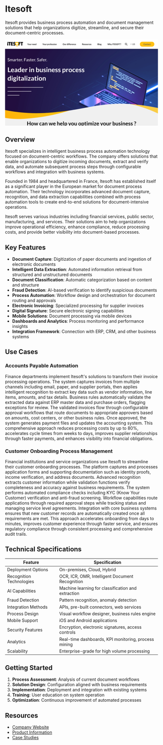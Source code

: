 
# Itesoft

Itesoft provides business process automation and document management solutions that help organizations digitize, streamline, and secure their document-centric processes.

![Itesoft](./assets/itesoft.png)

## Overview

Itesoft specializes in intelligent business process automation technology focused on document-centric workflows. The company offers solutions that enable organizations to digitize incoming documents, extract and verify data, and automate subsequent process steps through configurable workflows and integration with business systems.

Founded in 1984 and headquartered in France, Itesoft has established itself as a significant player in the European market for document process automation. Their technology incorporates advanced document capture, recognition, and data extraction capabilities combined with process automation tools to create end-to-end solutions for document-intensive operations.

Itesoft serves various industries including financial services, public sector, manufacturing, and services. Their solutions aim to help organizations improve operational efficiency, enhance compliance, reduce processing costs, and provide better visibility into document-based processes.

## Key Features

- **Document Capture**: Digitization of paper documents and ingestion of electronic documents
- **Intelligent Data Extraction**: Automated information retrieval from structured and unstructured documents
- **Document Classification**: Automatic categorization based on content and structure
- **Fraud Detection**: AI-based verification to identify suspicious documents
- **Process Automation**: Workflow design and orchestration for document routing and approvals
- **Electronic Invoicing**: Specialized processing for supplier invoices
- **Digital Signature**: Secure electronic signing capabilities
- **Mobile Solutions**: Document processing via mobile devices
- **Dashboards and Analytics**: Process monitoring and performance insights
- **Integration Framework**: Connection with ERP, CRM, and other business systems

## Use Cases

### Accounts Payable Automation

Finance departments implement Itesoft's solutions to transform their invoice processing operations. The system captures invoices from multiple channels including email, paper, and supplier portals, then applies intelligent recognition to extract key data such as vendor information, line items, amounts, and tax details. Business rules automatically validate the extracted data against ERP master data and purchase orders, flagging exceptions for review. The validated invoices flow through configurable approval workflows that route documents to appropriate approvers based on amounts, cost centers, or other business rules. Once approved, the system generates payment files and updates the accounting system. This comprehensive approach reduces processing costs by up to 80%, accelerates cycle times from weeks to days, improves supplier relationships through faster payments, and enhances visibility into financial obligations.

### Customer Onboarding Process Management

Financial institutions and service organizations use Itesoft to streamline their customer onboarding processes. The platform captures and processes application forms and supporting documentation such as identity proofs, income verification, and address documents. Advanced recognition extracts customer information while validation functions verify completeness and accuracy against business requirements. The system performs automated compliance checks including KYC (Know Your Customer) verification and anti-fraud screening. Workflow capabilities route applications through required approval steps while tracking status and managing service level agreements. Integration with core business systems ensures that new customer records are automatically created once all requirements are met. This approach accelerates onboarding from days to minutes, improves customer experience through faster service, and ensures regulatory compliance through consistent processing and comprehensive audit trails.

## Technical Specifications

| Feature | Specification |
|---------|---------------|
| Deployment Options | On-premises, Cloud, Hybrid |
| Recognition Technologies | OCR, ICR, OMR, Intelligent Document Recognition |
| AI Capabilities | Machine learning for classification and extraction |
| Fraud Detection | Pattern recognition, anomaly detection |
| Integration Methods | APIs, pre-built connectors, web services |
| Process Design | Visual workflow designer, business rules engine |
| Mobile Support | iOS and Android applications |
| Security Features | Encryption, electronic signatures, access controls |
| Analytics | Real-time dashboards, KPI monitoring, process mining |
| Scalability | Enterprise-grade for high volume processing |

## Getting Started

1. **Process Assessment**: Analysis of current document workflows
2. **Solution Design**: Configuration aligned with business requirements
3. **Implementation**: Deployment and integration with existing systems
4. **Training**: User education on system operation
5. **Optimization**: Continuous improvement of automated processes

## Resources

- [Company Website](https://www.itesoft.com/)
- [Product Information](https://www.itesoft.com/en/solutions/)
- [Case Studies](https://www.itesoft.com/en/resources/customer-stories/)


